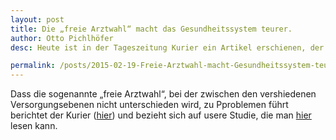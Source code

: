 ```yaml
---
layout: post
title: Die „freie Arztwahl“ macht das Gesundheitssystem teurer.
author: Otto Pichlhöfer
desc: Heute ist in der Tageszeitung Kurier ein Artikel erschienen, der auch unsere Arbeit Bezug nimmt.

permalink: /posts/2015-02-19-Freie-Arztwahl-macht-Gesundheitssystem-teurer.html
---
```

Dass die sogenannte „freie Arztwahl“, bei der zwischen den vershiedenen Versorgungsebenen nicht unterschieden wird, zu Pproblemen führt berichtet der Kurier ([hier](http://kurier.at/lebensart/gesundheit/studie-ungelenkte-patienten-machen-gesundheitssystem-teurer/115.144.793)) und bezieht sich auf usere Studie, die man [hier](https://www.researchgate.net/publication/268794575_Unregulated_access_to_health-care_services_is_associated_with_overutilization-lessons_from_Austria) lesen kann.
